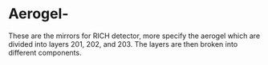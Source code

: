 # Aerogel-

These are the mirrors for RICH detector, more specify the aerogel which are divided into layers 201, 202, and 203.
The layers are then broken into different components.
